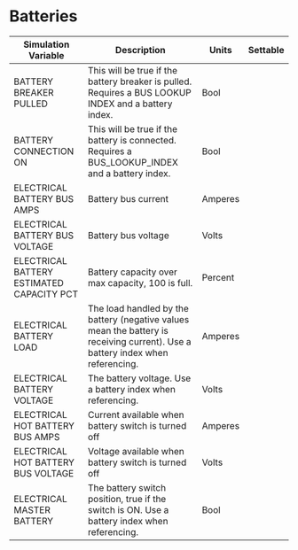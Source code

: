 # Batteries

| Simulation Variable | Description | Units | Settable |
| --- | --- | --- | --- |
| BATTERY BREAKER PULLED | This will be true if the battery breaker is pulled. Requires a BUS LOOKUP INDEX and a battery index. | Bool |  |
| BATTERY CONNECTION ON | This will be true if the battery is connected. Requires a BUS_LOOKUP_INDEX and a battery index. | Bool |  |
| ELECTRICAL BATTERY BUS AMPS | Battery bus current | Amperes |  |
| ELECTRICAL BATTERY BUS VOLTAGE | Battery bus voltage | Volts |  |
| ELECTRICAL BATTERY ESTIMATED CAPACITY PCT | Battery capacity over max capacity, 100 is full. | Percent |  |
| ELECTRICAL BATTERY LOAD | The load handled by the battery (negative values mean the battery is receiving current). Use a battery index when referencing. | Amperes |  |
| ELECTRICAL BATTERY VOLTAGE | The battery voltage. Use a battery index when referencing. | Volts |  |
| ELECTRICAL HOT BATTERY BUS AMPS | Current available when battery switch is turned off | Amperes |  |
| ELECTRICAL HOT BATTERY BUS VOLTAGE | Voltage available when battery switch is turned off | Volts |  |
| ELECTRICAL MASTER BATTERY | The battery switch position, true if the switch is ON. Use a battery index when referencing. | Bool |  |